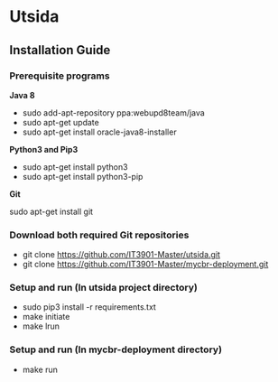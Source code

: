 # Utsida

## Installation Guide

### Prerequisite programs

**Java 8**
+ sudo add-apt-repository ppa:webupd8team/java
+ sudo apt-get update
+ sudo apt-get install oracle-java8-installer

**Python3 and Pip3**

+ sudo apt-get install python3                                       
+ sudo apt-get install python3-pip   


**Git**

sudo apt-get install git                                          


### Download both required Git repositories

+ git clone https://github.com/IT3901-Master/utsida.git              
+ git clone https://github.com/IT3901-Master/mycbr-deployment.git    


### Setup and run (In utsida project directory)
+ sudo pip3 install -r requirements.txt
+ make initiate
+ make lrun

### Setup and run (In mycbr-deployment directory)
+ make run

